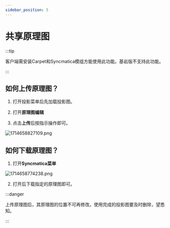```yaml
---
sidebar_position: 5
---
```


# 共享原理图

:::tip

客户端需安装Carpet和Syncmatica模组方能使用此功能。基岩版不支持此功能。

:::
## 如何上传原理图？

1. 打开投影菜单后先加载投影图。
   
2. 打开**原理图编辑**
   
3. 点击**上传**后按指示操作即可。

![1714658827109.png](https://img2.imgtp.com/2024/05/02/ylkUUodw.png)

## 如何下载原理图？

1. 打开**Syncmatica菜单**

![1714658774238.png](https://img2.imgtp.com/2024/05/02/vPGYaGHm.png)

2. 打开后下载指定的原理图即可。

:::danger

上传原理图后，其原理图的位置不可再修改。使用完成的投影图要及时删除，望悉知。

:::